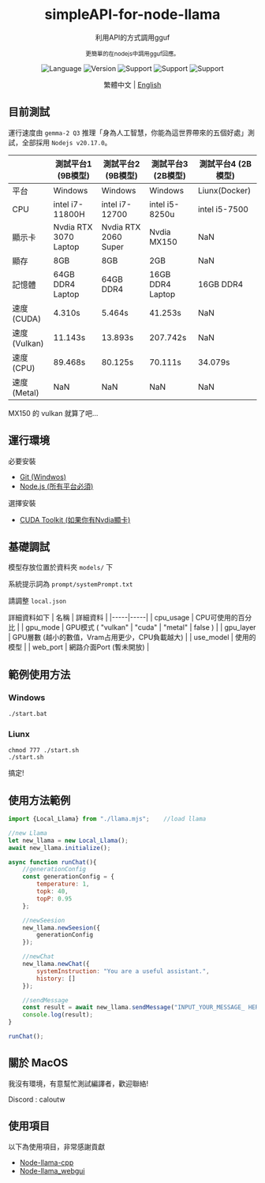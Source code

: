 <div align="center"> 
    <h1>simpleAPI-for-node-llama</h1>
    <p>利用API的方式調用gguf</p>
    <sub>更簡單的在nodejs中調用gguf回應。</sub>
    <p></p>
</div>  

<div align="center">

![Language](https://badgen.net/badge/語言/Javascript/orange)
![Version](https://badgen.net/badge/Node版本/v20.17.0/green)
![Support](https://badgen.net/badge/icon/Windows?icon=windows&label=支援)
![Support](https://badgen.net/badge/icon/Liunx?icon=terminal&label=支援)
![Support](https://badgen.net/badge/icon/MacOS?icon=apple&label=支援)

</div>

<div align="center">

繁體中文 | [English](readme_en.md)

</div>

## 目前測試
運行速度由 ``gemma-2 Q3`` 推理「身為人工智慧，你能為這世界帶來的五個好處」測試，全部採用 ``Nodejs v20.17.0``。

| | 測試平台1 (9B模型) | 測試平台2 (9B模型) | 測試平台3 (2B模型) | 測試平台4 (2B模型) |
|-----|-----|-----|-----|-----|
| 平台 | Windows | Windows | Windows | Liunx(Docker) |
| CPU | intel i7-11800H | intel i7-12700 | intel i5-8250u | intel i5-7500 |
| 顯示卡 | Nvdia RTX 3070 Laptop | Nvdia RTX 2060 Super | Nvdia MX150 | NaN |
| 顯存 | 8GB | 8GB | 2GB | NaN |
| 記憶體 | 64GB DDR4 Laptop | 64GB DDR4 | 16GB DDR4 Laptop | 16GB DDR4 |
| 速度(CUDA) | 4.310s | 5.464s | 41.253s | NaN |
| 速度(Vulkan) | 11.143s | 13.893s | 207.742s | NaN |
| 速度(CPU) | 89.468s | 80.125s | 70.111s | 34.079s |
| 速度(Metal) | NaN | NaN | NaN | NaN |

MX150 的 vulkan 就算了吧...

## 運行環境
必要安裝
- [Git (Windwos)](https://git-scm.com/)
- [Node.js (所有平台必須)](https://nodejs.org/en)

選擇安裝
- [CUDA Toolkit (如果你有Nvdia顯卡)](https://developer.nvidia.com/cuda-toolkit)

## 基礎調試
模型存放位置於資料夾 ``models/`` 下

系統提示詞為 ``prompt/systemPrompt.txt``

請調整 ``local.json``

詳細資料如下
| 名稱 | 詳細資料 |
|-----|-----|
| cpu_usage | CPU可使用的百分比 |
| gpu_mode | GPU模式 ( "vulkan" \| "cuda" \| "metal" \| false ) |
| gpu_layer | GPU層數 (越小的數值，Vram占用更少，CPU負載越大) |
| use_model | 使用的模型 |
| web_port | 網路介面Port (暫未開放) |

## 範例使用方法
### Windows
```bat
./start.bat
```

### Liunx
```shell
chmod 777 ./start.sh
./start.sh
```

搞定!

## 使用方法範例
```js
import {Local_Llama} from "./llama.mjs";    //load llama

//new Llama
let new_llama = new Local_Llama();
await new_llama.initialize();

async function runChat(){
    //generationConfig
    const generationConfig = {
        temperature: 1,
        topk: 40,
        topP: 0.95
    };

    //newSeesion
    new_llama.newSeesion({
        generationConfig
    });

    //newChat
    new_llama.newChat({
        systemInstruction: "You are a useful assistant.",
        history: []
    });

    //sendMessage
    const result = await new_llama.sendMessage("INPUT_YOUR_MESSAGE_ HERE");
    console.log(result);
}

runChat();
```

## 關於 MacOS
我沒有環境，有意幫忙測試編譯者，歡迎聯絡!

Discord : caloutw

## 使用項目
以下為使用項目，非常感謝貢獻
- [Node-llama-cpp](https://github.com/withcatai/node-llama-cpp)
- [Node-llama_webgui](https://github.com/YQ-Haroiii/node-llama_webgui)
